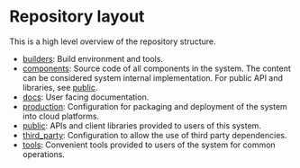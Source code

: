 # Repository layout

This is a high level overview of the repository structure.

-   [builders](/builders/): Build environment and tools.
-   [components](/components/): Source code of all components in the system. The content can be
    considered system internal implementation. For public API and libraries, see [public](/public/).
-   [docs](/docs/): User facing documentation.
-   [production](/production/): Configuration for packaging and deployment of the system into cloud
    platforms.
-   [public](/public/): APIs and client libraries provided to users of this system.
-   [third_party](/third_party/): Configuration to allow the use of third party dependencies.
-   [tools](/tools/): Convenient tools provided to users of the system for common operations.

